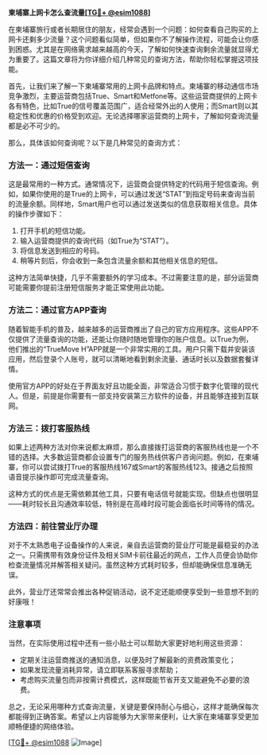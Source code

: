 **柬埔寨上网卡怎么查流量[[TG💪+ @esim1088](https://t.me/s/esim1088)]**

在柬埔寨旅行或者长期居住的朋友，经常会遇到一个问题：如何查看自己购买的上网卡还剩多少流量？这个问题看似简单，但如果你不了解操作流程，可能会让你感到困惑。尤其是在网络需求越来越高的今天，了解如何快速查询剩余流量就显得尤为重要了。这篇文章将为你详细介绍几种常见的查询方法，帮助你轻松掌握这项技能。

首先，让我们来了解一下柬埔寨常用的上网卡品牌和特点。柬埔寨的移动通信市场竞争激烈，主要运营商包括True、Smart和Metfone等。这些运营商提供的上网卡各有特色，比如True的信号覆盖范围广，适合经常外出的人使用；而Smart则以其稳定性和优惠的价格受到欢迎。无论选择哪家运营商的上网卡，了解如何查询流量都是必不可少的。

那么，具体该如何查询呢？以下是几种常见的查询方式：

### 方法一：通过短信查询

这是最常用的一种方式。通常情况下，运营商会提供特定的代码用于短信查询。例如，如果你使用的是True的上网卡，可以通过发送“STAT”到指定号码来查询当前的流量余额。同样地，Smart用户也可以通过发送类似的信息获取相关信息。具体的操作步骤如下：

1. 打开手机的短信功能。
2. 输入运营商提供的查询代码（如True为“STAT”）。
3. 将信息发送到相应的号码。
4. 稍等片刻后，你会收到一条包含流量余额和其他相关信息的短信。

这种方法简单快捷，几乎不需要额外的学习成本。不过需要注意的是，部分运营商可能需要你提前注册短信服务才能正常使用此功能。

### 方法二：通过官方APP查询

随着智能手机的普及，越来越多的运营商推出了自己的官方应用程序。这些APP不仅提供了流量查询的功能，还能让你随时随地管理你的账户信息。以True为例，他们推出的“TrueMove H”APP就是一个非常实用的工具。用户只需下载并安装该应用，然后登录个人账号，就可以清晰地看到剩余流量、通话时长以及数据套餐详情。

使用官方APP的好处在于界面友好且功能全面，非常适合习惯于数字化管理的现代人。但是，前提是你需要有一部支持安装第三方软件的设备，并且能够连接到互联网。

### 方法三：拨打客服热线

如果上述两种方法对你来说都太麻烦，那么直接拨打运营商的客服热线也是一个不错的选择。大多数运营商都会设置专门的服务热线供客户咨询问题。例如，在柬埔寨，你可以尝试拨打True的客服热线167或Smart的客服热线123。接通之后按照语音提示操作即可完成流量查询。

这种方式的优点是无需依赖其他工具，只要有电话信号就能实现。但缺点也很明显——耗时较长且沟通效率较低，特别是在高峰时段可能会面临长时间等待的情况。

### 方法四：前往营业厅办理

对于不太熟悉电子设备操作的人来说，亲自去运营商的营业厅可能是最稳妥的办法之一。只需携带有效身份证件及相关SIM卡前往最近的网点，工作人员便会协助你检查流量情况并解答相关疑问。虽然这种方式耗时较多，但却能确保信息准确无误。

此外，营业厅还常常会推出各种促销活动，说不定还能顺便享受到一些意想不到的好康哦！

### 注意事项

当然，在实际使用过程中还有一些小贴士可以帮助大家更好地利用这些资源：

- 定期关注运营商推送的通知消息，以便及时了解最新的资费政策变化；
- 如果发现流量消耗异常，请立即联系客服寻求帮助；
- 考虑购买流量包而非按需计费模式，这样既能节省开支又能避免不必要的浪费。

总之，无论采用哪种方式查询流量，关键是要保持耐心与细心，这样才能确保每次都能得到正确答案。希望以上内容能够为大家带来便利，让大家在柬埔寨享受更加顺畅便捷的网络体验。

[[TG💪+ @esim1088](https://t.me/s/esim1088) ![Image](https://i.postimg.cc/4NQfJmqS/Snipaste-2025-05-13-00-14-12.png)]